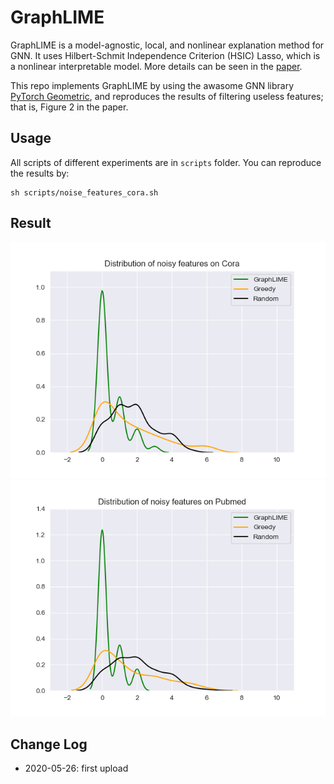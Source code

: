 # GraphLIME

GraphLIME is a model-agnostic, local, and nonlinear explanation method for GNN. It uses Hilbert-Schmit Independence Criterion (HSIC) Lasso, which is a nonlinear interpretable model. More details can be seen in the [paper](https://arxiv.org/pdf/2001.06216.pdf).

This repo implements GraphLIME by using the awasome GNN library [PyTorch Geometric](https://github.com/rusty1s/pytorch_geometric), and reproduces the results of filtering useless features; that is, Figure 2 in the paper.

## Usage

All scripts of different experiments are in `scripts` folder. You can reproduce the results by:

```
sh scripts/noise_features_cora.sh
```

## Result

![](./images/cora.png)
![](./images/pubmed.png)

## Change Log

* 2020-05-26: first upload
